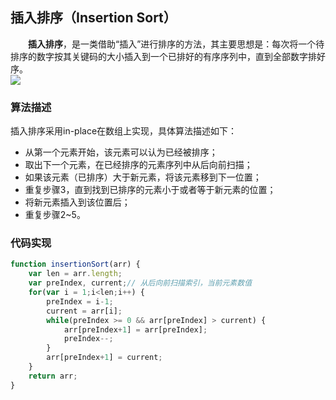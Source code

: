 ## 插入排序（Insertion Sort）
  **插入排序**，是一类借助“插入”进行排序的方法，其主要思想是：每次将一个待排序的数字按其关键码的大小插入到一个已排好的有序序列中，直到全部数字排好序。<br />![](https://cdn.nlark.com/yuque/0/2019/gif/126606/1561801452699-f47a2f46-0005-4a0b-b98b-9b25d04670f3.gif#height=505&id=Sh3pt&originHeight=505&originWidth=811&originalType=binary&ratio=1&size=0&status=done&style=none&width=811)

### 算法描述
插入排序采用in-place在数组上实现，具体算法描述如下：

- 从第一个元素开始，该元素可以认为已经被排序；
- 取出下一个元素，在已经排序的元素序列中从后向前扫描；
- 如果该元素（已排序）大于新元素，将该元素移到下一位置；
- 重复步骤3，直到找到已排序的元素小于或者等于新元素的位置；
- 将新元素插入到该位置后；
- 重复步骤2~5。

### 代码实现
```javascript
function insertionSort(arr) {
    var len = arr.length;
    var preIndex, current;// 从后向前扫描索引，当前元素数值
    for(var i = 1;i<len;i++) {
        preIndex = i-1;
        current = arr[i];
        while(preIndex >= 0 && arr[preIndex] > current) {
            arr[preIndex+1] = arr[preIndex];
            preIndex--;
        }
        arr[preIndex+1] = current;
    }
    return arr;
}
```